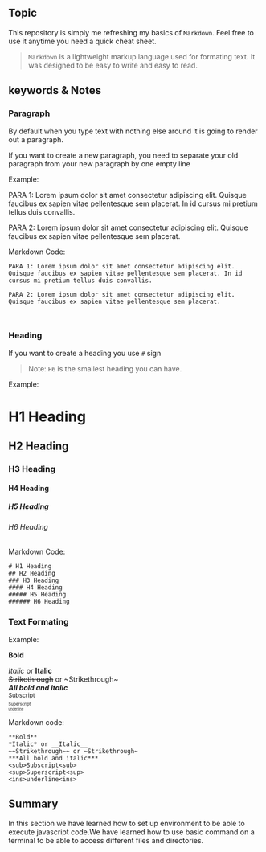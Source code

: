 ## Topic

This repository is simply me refreshing my basics of `Markdown`. Feel free to use it anytime you need a quick cheat sheet.

> `Markdown` is a lightweight markup language used for formating text. It was designed to be easy to write and easy to read.

## keywords & Notes

### Paragraph
By default when you type text with nothing else around it is going to render out a paragraph.

If you want to create a new paragraph, you need to separate your old paragraph from your new paragraph by one empty line

Example:

PARA 1: Lorem ipsum dolor sit amet consectetur adipiscing elit. Quisque faucibus ex sapien vitae pellentesque sem placerat. In id cursus mi pretium tellus duis convallis. 

PARA 2: Lorem ipsum dolor sit amet consectetur adipiscing elit. Quisque faucibus ex sapien vitae pellentesque sem placerat. 

Markdown Code:

```
PARA 1: Lorem ipsum dolor sit amet consectetur adipiscing elit. Quisque faucibus ex sapien vitae pellentesque sem placerat. In id cursus mi pretium tellus duis convallis. 

PARA 2: Lorem ipsum dolor sit amet consectetur adipiscing elit. Quisque faucibus ex sapien vitae pellentesque sem placerat. 



```

### Heading 

If you want to create a heading you use `#` sign

> Note: `H6` is the smallest heading you can have.

Example:

# H1 Heading
## H2 Heading
### H3 Heading
#### H4 Heading
##### H5 Heading
###### H6 Heading

Markdown Code:

```
# H1 Heading
## H2 Heading
### H3 Heading
#### H4 Heading
##### H5 Heading
###### H6 Heading
```

### Text Formating

Example:

**Bold**

*Italic* or __Italic__
<br>
~~Strikethrough~~ or ~Strikethrough~
<br>
***All bold and italic***
<br>
<sub>Subscript<sub>
<br>
<sup>Superscript<sup>
<br>
<ins>underline<ins>

Markdown code:

```
**Bold**
*Italic* or __Italic__
~~Strikethrough~~ or ~Strikethrough~
***All bold and italic***
<sub>Subscript<sub>
<sup>Superscript<sup>
<ins>underline<ins>

```








## Summary

In this section we have learned how to set up environment to be able to execute javascript code.We have learned how to use basic command on a terminal to be able to access different files and directories.
